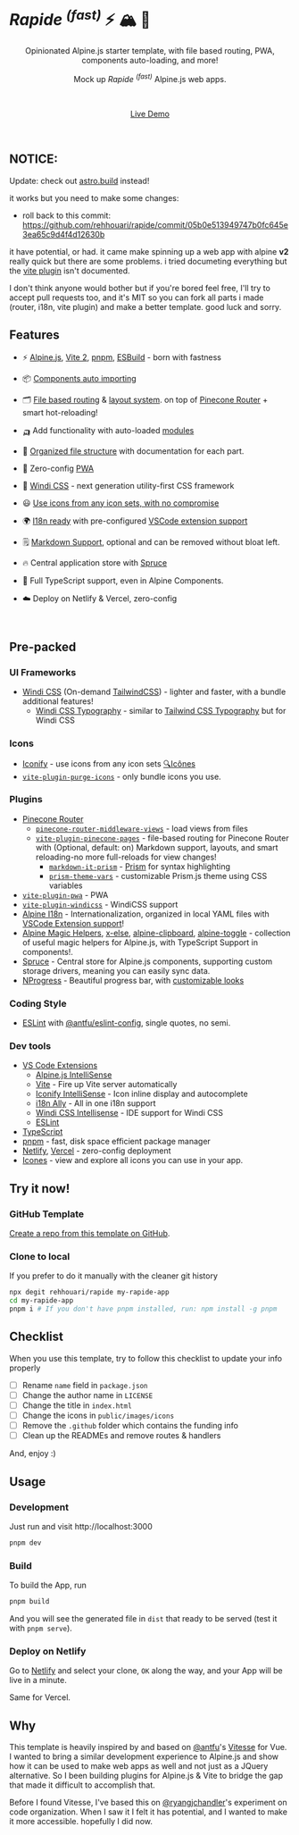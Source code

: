 # <i>Rapide</i> <sup><em>(fast)</em></sup> :zap: :mountain_snow: :evergreen_tree:

<p align='center'>
Opinionated Alpine.js starter template, with file based routing, PWA, components auto-loading, and more!

<p align='center'>
Mock up <i>Rapide</i> <sup><em>(fast)</em></sup> Alpine.js web apps.<br>
</p>

<br>

<p align='center'>
<a href="https://rapide.vercel.app/">Live Demo</a>
</p>
<br>

## NOTICE:

Update: check out [astro.build](https://astro.build) instead!

it works but you need to make some changes:
* roll back to this commit: https://github.com/rehhouari/rapide/commit/05b0e513949747b0fc645e3ea65c9d4f4d12630b

it have potential, or had. it came make spinning up a web app with alpine **v2** really quick but there are some problems. i tried documeting everything but the [vite plugin](https://github.com/pinecone-router/vite-plugin-pinecone-pages) isn't documented.

I don't think anyone would bother but if you're bored feel free, I'll try to accept pull requests too, and it's MIT so you can fork all parts i made (router, i18n, vite plugin) and make a better template. good luck and sorry.


## Features

-   ⚡️ [Alpine.js](https://github.com/alpinejs/alpine), [Vite 2](https://github.com/vitejs/vite), [pnpm](https://pnpm.js.org/), [ESBuild](https://github.com/evanw/esbuild) - born with fastness

-   📦 [Components auto importing](./src/components)

-   🗂 [File based routing](./src/pages) & [layout system](./src/layouts). on top of [Pinecone Router](https://gihtub.com/pinecone-router/router) + smart hot-reloading!

-   🛺  Add functionality with auto-loaded [modules](./src/modules)

-   📑 [Organized file structure](./src/) with documentation for each part.

-   📲 Zero-config [PWA](https://github.com/antfu/vite-plugin-pwa)

-   🎨 [Windi CSS](https://github.com/windicss/windicss) - next generation utility-first CSS framework

-   😃 [Use icons from any icon sets, with no compromise](./index.html#L120)

-   🌍 [I18n ready](./locales) with pre-configured [VSCode extension support](#dev-tools)

-   🗒 [Markdown Support](./src/pages), optional and can be removed without bloat left.

-   🔥 Central application store with [Spruce](./src/store)

-   🦾 Full TypeScript support, even in Alpine Components.

-   ☁️ Deploy on Netlify & Vercel, zero-config

<br>

## Pre-packed

### UI Frameworks

-   [Windi CSS](https://github.com/windicss/windicss) (On-demand [TailwindCSS](https://tailwindcss.com/)) - lighter and faster, with a bundle additional features!
    -   [Windi CSS Typography](https://windicss.netlify.app/guide/plugins.html#typography) - similar to [Tailwind CSS Typography](https://github.com/tailwindlabs/tailwindcss-typograph) but for Windi CSS

### Icons

-   [Iconify](https://iconify.design) - use icons from any icon sets [🔍Icônes](https://icones.netlify.app/)
-   [`vite-plugin-purge-icons`](https://github.com/antfu/vite-plugin-icons) - only bundle icons you use.

### Plugins

-   [Pinecone Router](https://github.com/pinecone-router/router)
    -   [`pinecone-router-middleware-views`](https://github.com/pinecone-router/middleware-views) - load views from files
    -   [`vite-plugin-pinecone-pages`](https://github.com/rehhouari/vite-plugin-pinecone-pages) - file-based routing for Pinecone Router with (Optional, default: on) Markdown support, layouts, and smart reloading-no more full-reloads for view changes!
		-    [`markdown-it-prism`](https://github.com/jGleitz/markdown-it-prism) - [Prism](https://prismjs.com/) for syntax highlighting
    	-   [`prism-theme-vars`](https://github.com/antfu/prism-theme-vars) - customizable Prism.js theme using CSS variables
-   [`vite-plugin-pwa`](https://github.com/antfu/vite-plugin-pwa) - PWA
-   [`vite-plugin-windicss`](https://github.com/antfu/vite-plugin-windicss) - WindiCSS support
-   [Alpine I18n](https://github.com/rehhouari/alpinejs-i18n) - Internationalization, organized in local YAML files with [VSCode Extension support](#dev-tools)!
-   [Alpine Magic Helpers](https://github.com/alpine-collective/alpine-magic-helper), [x-else](https://github.com/ryangjchandler/x-else), [alpine-clipboard](https://github.com/ryangjchandler/alpine-clipboard), [alpine-toggle](https://github.com/ryangjchandler/alpine-toggle) - collection of useful magic helpers for Alpine.js, with TypeScript Support in components!.
-   [Spruce](./src/store) - Central store for Alpine.js components, supporting custom storage drivers, meaning you can easily sync data.
-   [NProgress](./src/modules/nprogress.js) - Beautiful progress bar, with [customizable looks](./src/styles/nprogress.css)

### Coding Style

-   [ESLint](https://eslint.org/) with [@antfu/eslint-config](https://github.com/antfu/eslint-config), single quotes, no semi.

### Dev tools

-   [VS Code Extensions](./.vscode/extensions.json)
    -   [Alpine.js IntelliSense](https://marketplace.visualstudio.com/items?itemName=adrianwilczynski.alpine-js-intellisense)
    -   [Vite](https://marketplace.visualstudio.com/items?itemName=antfu.vite) - Fire up Vite server automatically
    -   [Iconify IntelliSense](https://marketplace.visualstudio.com/items?itemName=antfu.iconify) - Icon inline display and autocomplete
    -   [i18n Ally](https://marketplace.visualstudio.com/items?itemName=lokalise.i18n-ally) - All in one i18n support
    -   [Windi CSS Intellisense](https://marketplace.visualstudio.com/items?itemName=voorjaar.windicss-intellisense) - IDE support for Windi CSS
    -   [ESLint](https://marketplace.visualstudio.com/items?itemName=dbaeumer.vscode-eslint)
-   [TypeScript](https://www.typescriptlang.org/)
-   [pnpm](https://pnpm.js.org/) - fast, disk space efficient package manager
-   [Netlify](https://www.netlify.com/), [Vercel](https://vercel.com/) - zero-config deployment
-   [Icones](https://icones.netlify.app/) - view and explore all icons you can use in your app.  

## Try it now!

### GitHub Template

[Create a repo from this template on GitHub](https://github.com/rehhouari/rapide/generate).

### Clone to local

If you prefer to do it manually with the cleaner git history

```bash
npx degit rehhouari/rapide my-rapide-app
cd my-rapide-app
pnpm i # If you don't have pnpm installed, run: npm install -g pnpm
```

## Checklist

When you use this template, try to follow this checklist to update your info properly

-   [ ] Rename `name` field in `package.json`
-   [ ] Change the author name in `LICENSE`
-   [ ] Change the title in `index.html`
-   [ ] Change the icons in `public/images/icons`
-   [ ] Remove the `.github` folder which contains the funding info
-   [ ] Clean up the READMEs and remove routes & handlers

And, enjoy :)

## Usage

### Development

Just run and visit http://localhost:3000

```bash
pnpm dev
```

### Build

To build the App, run

```bash
pnpm build
```

And you will see the generated file in `dist` that ready to be served (test it with `pnpm serve`).

### Deploy on Netlify

Go to [Netlify](https://app.netlify.com/start) and select your clone, `OK` along the way, and your App will be live in a minute.

Same for Vercel.

## Why

This template is heavily inspired by and based on [@antfu](https://github.com/antfu)'s [Vitesse](https://github.com/antfu/vitesse) for Vue. I wanted to bring a similar development experience to Alpine.js and show how it can be used to make web apps as well and not just as a JQuery alternative. So I been building plugins for Alpine.js & Vite to bridge the gap that made it difficult to accomplish that.

Before I found Vitesse, I've based this on [@ryangjchandler](https://github.com/ryangjchandler)'s experiment on code organization. When I saw it I felt it has potential, and I wanted to make it more accessible. hopefully I did now.
